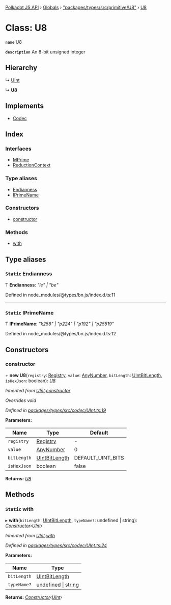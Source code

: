 [Polkadot JS API](../README.md) › [Globals](../globals.md) › ["packages/types/src/primitive/U8"](../modules/_packages_types_src_primitive_u8_.md) › [U8](_packages_types_src_primitive_u8_.u8.md)

# Class: U8

**`name`** U8

**`description`** 
An 8-bit unsigned integer

## Hierarchy

  ↳ [UInt](_packages_types_src_codec_uint_.uint.md)

  ↳ **U8**

## Implements

* [Codec](../interfaces/_packages_types_src_types_codec_.codec.md)

## Index

### Interfaces

* [MPrime](../interfaces/_packages_types_src_primitive_u8_.u8.mprime.md)
* [ReductionContext](../interfaces/_packages_types_src_primitive_u8_.u8.reductioncontext.md)

### Type aliases

* [Endianness](_packages_types_src_primitive_u8_.u8.md#static-endianness)
* [IPrimeName](_packages_types_src_primitive_u8_.u8.md#static-iprimename)

### Constructors

* [constructor](_packages_types_src_primitive_u8_.u8.md#constructor)

### Methods

* [with](_packages_types_src_primitive_u8_.u8.md#static-with)

## Type aliases

### `Static` Endianness

Ƭ **Endianness**: *"le" | "be"*

Defined in node_modules/@types/bn.js/index.d.ts:11

___

### `Static` IPrimeName

Ƭ **IPrimeName**: *"k256" | "p224" | "p192" | "p25519"*

Defined in node_modules/@types/bn.js/index.d.ts:12

## Constructors

###  constructor

\+ **new U8**(`registry`: [Registry](../interfaces/_packages_types_src_types_registry_.registry.md), `value`: [AnyNumber](../modules/_packages_types_src_types_helpers_.md#anynumber), `bitLength`: [UIntBitLength](../modules/_packages_types_src_codec_abstractint_.md#uintbitlength), `isHexJson`: boolean): *[U8](_packages_types_src_primitive_u8_.u8.md)*

*Inherited from [UInt](_packages_types_src_codec_uint_.uint.md).[constructor](_packages_types_src_codec_uint_.uint.md#constructor)*

*Overrides void*

*Defined in [packages/types/src/codec/UInt.ts:19](https://github.com/polkadot-js/api/blob/e88ebf7b2e/packages/types/src/codec/UInt.ts#L19)*

**Parameters:**

Name | Type | Default |
------ | ------ | ------ |
`registry` | [Registry](../interfaces/_packages_types_src_types_registry_.registry.md) | - |
`value` | [AnyNumber](../modules/_packages_types_src_types_helpers_.md#anynumber) | 0 |
`bitLength` | [UIntBitLength](../modules/_packages_types_src_codec_abstractint_.md#uintbitlength) | DEFAULT_UINT_BITS |
`isHexJson` | boolean | false |

**Returns:** *[U8](_packages_types_src_primitive_u8_.u8.md)*

## Methods

### `Static` with

▸ **with**(`bitLength`: [UIntBitLength](../modules/_packages_types_src_codec_abstractint_.md#uintbitlength), `typeName?`: undefined | string): *[Constructor](../interfaces/_packages_types_src_types_codec_.constructor.md)‹[UInt](_packages_types_src_codec_uint_.uint.md)›*

*Inherited from [UInt](_packages_types_src_codec_uint_.uint.md).[with](_packages_types_src_codec_uint_.uint.md#static-with)*

*Defined in [packages/types/src/codec/UInt.ts:24](https://github.com/polkadot-js/api/blob/e88ebf7b2e/packages/types/src/codec/UInt.ts#L24)*

**Parameters:**

Name | Type |
------ | ------ |
`bitLength` | [UIntBitLength](../modules/_packages_types_src_codec_abstractint_.md#uintbitlength) |
`typeName?` | undefined &#124; string |

**Returns:** *[Constructor](../interfaces/_packages_types_src_types_codec_.constructor.md)‹[UInt](_packages_types_src_codec_uint_.uint.md)›*
